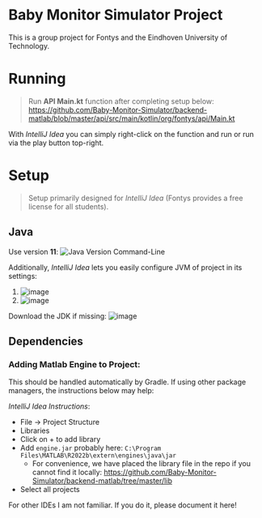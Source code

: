 # Baby Monitor Simulator Project
This is a group project for Fontys and the Eindhoven University of Technology.

# Running
> Run **API Main.kt** function after completing setup below: https://github.com/Baby-Monitor-Simulator/backend-matlab/blob/master/api/src/main/kotlin/org/fontys/api/Main.kt

With _IntelliJ Idea_ you can simply right-click on the function and run or run via the play button top-right.

# Setup
> Setup primarily designed for _IntelliJ Idea_ (Fontys provides a free license for all students).

## Java
Use version **11**:
![Java Version Command-Line](https://github.com/Baby-Monitor-Simulator/backend-matlab/assets/83029234/4d5c4560-c9b2-46dc-ba4a-7eb983c6341d)

Additionally, _IntelliJ Idea_ lets you easily configure JVM of project in its settings:

1. ![image](https://github.com/Baby-Monitor-Simulator/backend-matlab/assets/83029234/5c3c8492-6f0f-40b0-b267-871e76cd0cce)
2. ![image](https://github.com/Baby-Monitor-Simulator/backend-matlab/assets/83029234/7d6364e7-a961-4ba1-93bd-091fc783bebf)

Download the JDK if missing: ![image](https://github.com/Baby-Monitor-Simulator/backend-matlab/assets/83029234/fc807474-f9bb-4500-a6ee-cb451da2828b)

## Dependencies
### Adding Matlab Engine to Project:
This should be handled automatically by Gradle. If using other package managers, the instructions below may help:

_IntelliJ Idea Instructions_:
- File -> Project Structure
- Libraries
- Click on + to add library
- Add `engine.jar` probably here: `C:\Program Files\MATLAB\R2022b\extern\engines\java\jar`
  - For convenience, we have placed the library file in the repo if you cannot find it locally: https://github.com/Baby-Monitor-Simulator/backend-matlab/tree/master/lib  
- Select all projects

For other IDEs I am not familiar. If you do it, please document it here!

